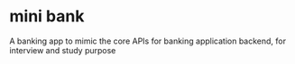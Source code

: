 # mini bank
A banking app to mimic the core APIs for banking application backend, for interview and study purpose

